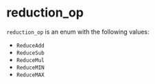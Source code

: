<!-- This is an automatically generated file. Do not edit it manually. -->

# reduction_op

`reduction_op` is an enum with the following values:


- `ReduceAdd`
- `ReduceSub`
- `ReduceMul`
- `ReduceMIN`
- `ReduceMAX`